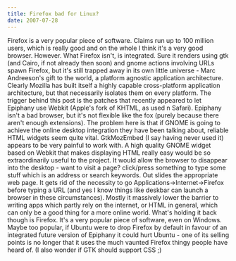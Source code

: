 ```yaml
---
title: Firefox bad for Linux?
date: 2007-07-28
---
```


Firefox is a very popular piece of software. Claims run up to 100 million users, which is really good and on the whole I think it's a very good browser.
However.
What Firefox isn't, is integrated. Sure it renders using gtk (and Cairo, if not already then soon) and gnome actions involving URLs spawn Firefox, but it's still trapped away in its own little universe - Marc Andreeson's gift to the world, a platform agnostic application architecture. Clearly Mozilla has built itself a highly capable cross-platform application architecture, but that necessarily isolates them on every platform.
The trigger behind this post is the patches that recently appeared to let Epiphany use Webkit (Apple's fork of KHTML, as used n Safari). Epiphany isn't a bad browser, but it's not flexible like the fox (purely because there aren't enough extensions). The problem here is that if GNOME is going to achieve the online desktop integration they have been talking about, reliable HTML widgets seem quite vital. GtkMozEmbed (I say having never used it) appears to be very painful to work with.
A high quality GNOME widget based on Webkit that makes displaying HTML really easy would be so extraordinarily useful to the project. It would allow the browser to disappear into the desktop - want to visit a page? click/press something to type some stuff which is an address or search keywords. Out slides the appropriate web page. It gets rid of the necessity to go Applications-&gt;Internet-&gt;Firefox before typing a URL (and yes I know things like deskbar can launch a browser in these circumstances). Mostly it massively lower the barrier to writing apps which partly rely on the internet, or HTML in general, which can only be a good thing for a more online world.
What's holding it back though is Firefox. It's a very popular piece of software, even on Windows. Maybe too popular, if Ubuntu were to drop Firefox by default in favour of an integrated future version of Epiphany it could hurt Ubuntu - one of its selling points is no longer that it uses the much vaunted Firefox thingy people have heard of.
(I also wonder if GTK should support CSS ;)
